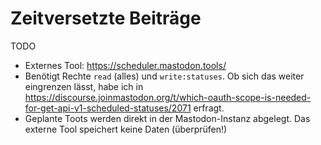 # Zeitversetzte Beiträge

TODO

- Externes Tool: https://scheduler.mastodon.tools/
- Benötigt Rechte `read` (alles) und `write:statuses`. Ob sich das weiter eingrenzen lässt, habe ich in https://discourse.joinmastodon.org/t/which-oauth-scope-is-needed-for-get-api-v1-scheduled-statuses/2071 erfragt.
- Geplante Toots werden direkt in der Mastodon-Instanz abgelegt. Das externe Tool speichert keine Daten (überprüfen!)
